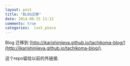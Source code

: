 ```yaml
---
layout: post
title: "BLOG迁移"
date: 2014-06-15 11:12
comments: true
categories:  last_piece
---
```


Blog 迁移到 [http://ikarishinjieva.github.io/tachikoma-blog/](http://ikarishinjieva.github.io/tachikoma-blog/).

这个repo留给以前的外链接.